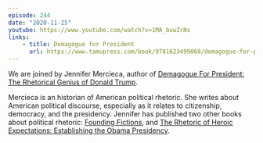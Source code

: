 ```yaml
---
episode: 244
date: "2020-11-25"
youtube: https://www.youtube.com/watch?v=1MA_buwZrNs
links:
    - title: Demagogue for President
      url: https://www.tamupress.com/book/9781623499068/demagogue-for-president/
---
```

We are joined by Jennifer Mercieca, author of [Demagogue For President: The Rhetorical Genius of Donald Trump][book1].

Mercieca is an historian of American political rhetoric. She writes about American political discourse, especially as it relates to citizenship, democracy, and the presidency. Jennifer has published two other books about political rhetoric: [Founding Fictions][book0], and [The Rhetoric of Heroic Expectations: Establishing the Obama Presidency][book2].

[book0]: http://www.uapress.ua.edu/product/Founding-Fictions,4770.aspx
[book1]: https://www.tamupress.com/book/9781623499068/demagogue-for-president/
[book2]: https://www.tamupress.com/book/9781623490423/the-rhetoric-of-heroic-expectations/
